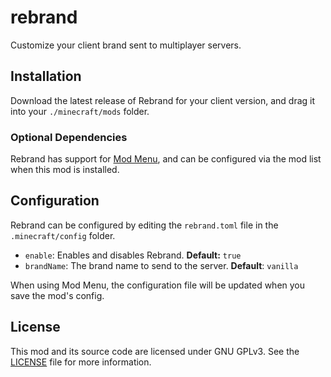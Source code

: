 # rebrand

Customize your client brand sent to multiplayer servers.

## Installation

Download the latest release of Rebrand for your client version, and drag it into your `./minecraft/mods` folder.

### Optional Dependencies

Rebrand has support for [Mod Menu](https://www.curseforge.com/minecraft/mc-mods/modmenu), and can be configured via the mod list when this mod is installed.

## Configuration

Rebrand can be configured by editing the `rebrand.toml` file in the `.minecraft/config` folder.

- `enable`: Enables and disables Rebrand. **Default:** `true`
- `brandName`: The brand name to send to the server. **Default**: `vanilla`

When using Mod Menu, the configuration file will be updated when you save the mod's config.

## License

This mod and its source code are licensed under GNU GPLv3. See the [LICENSE](./LICENSE) file for more information.
